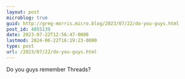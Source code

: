 ```yaml
---
layout: post
microblog: true
guid: http://greg-morris.micro.blog/2023/07/22/do-you-guys.html
post_id: 4055139
date: 2023-07-22T12:56:47-0000
lastmod: 2024-06-22T16:19:23-0000
type: post
url: /2023/07/22/do-you-guys.html
---
```

Do you guys remember Threads? 
